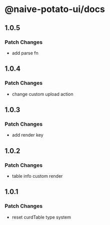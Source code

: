 # @naive-potato-ui/docs

## 1.0.5

### Patch Changes

- add parse fn

## 1.0.4

### Patch Changes

- change custom upload action

## 1.0.3

### Patch Changes

- add render key

## 1.0.2

### Patch Changes

- table info custom render

## 1.0.1

### Patch Changes

- reset curdTable type system
